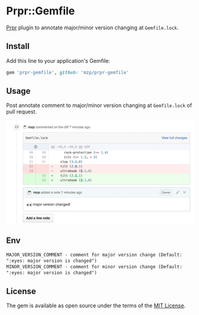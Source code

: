 # Prpr::Gemfile

[Prpr](https://github.com/mzp/prpr) plugin to annotate major/minor version changing at `Gemfile.lock`.

## Install

Add this line to your application's Gemfile:

```ruby
gem 'prpr-gemfile', github: 'mzp/prpr-gemfile'
```

## Usage
Post annotate comment to major/minor version changing at `Gemfile.lock` of pull request.

![gemfile](https://raw.githubusercontent.com/mzp/prpr-gemfile/master/gemfile.png)

## Env

```
MAJOR_VERSION_COMMENT - comment for major version change (Default: ":eyes: major version is changed")
MINOR_VERSION_COMMENT - comment for minor version change (Default: ":eyes: major version is changed")
```


## License

The gem is available as open source under the terms of the [MIT License](http://opensource.org/licenses/MIT).

